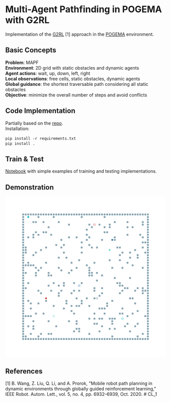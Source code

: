# Multi-Agent Pathfinding in POGEMA with G2RL 
Implementation of the [G2RL](https://ieeexplore.ieee.org/abstract/document/9205217) [1] approach in the [POGEMA](https://github.com/AIRI-Institute/pogema) environment.

## Basic Concepts
**Problem**: MAPF  
**Environment**: 2D grid with static obstacles and dynamic agents  
**Agent actions**: wait, up, down, left, right  
**Local observations**: free cells, static obstacles, dynamic agents  
**Global guidance**: the shortest traversable path considering all static obstacles  
**Objective**: minimize the overall number of steps and avoid conflicts  

## Code Implementation
Partially based on the [repo](https://github.com/Tushar-ml/G2RL-Path-Planning.git).  
Installation:

```
pip install -r requirements.txt
pip install .
```

## Train & Test
[Notebook](notebooks/train&test.ipynb) with simple examples of training and testing implementations.

## Demonstration
![Demo](renders/test.svg)

## References
[1] B. Wang, Z. Liu, Q. Li, and A. Prorok, "Mobile robot path planning in
dynamic environments through globally guided reinforcement learning,"
IEEE Robot. Autom. Lett., vol. 5, no. 4, pp. 6932–6939, Oct. 2020.
#   C L _ 1 
 
 